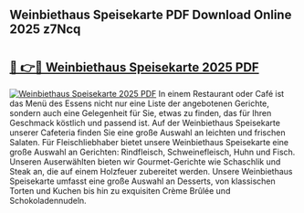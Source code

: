 ## Weinbiethaus Speisekarte PDF Download Online 2025 z7Ncq

# <h2><a href="http://gcah7a.nevu.top/?p=Weinbiethaus+Speisekarte">🔗 👉🔴 Weinbiethaus Speisekarte 2025 PDF</a></h2>

[![Weinbiethaus Speisekarte 2025 PDF](https://i.imgur.com/dBaPXMq.png)](http://gcah7a.nevu.top/?p=Weinbiethaus+Speisekarte)
In einem Restaurant oder Café ist das Menü des Essens nicht nur eine Liste der angebotenen Gerichte, sondern auch eine Gelegenheit für Sie, etwas zu finden, das für Ihren Geschmack köstlich und passend ist. Auf der Weinbiethaus Speisekarte unserer Cafeteria finden Sie eine große Auswahl an leichten und frischen Salaten. Für Fleischliebhaber bietet unsere Weinbiethaus Speisekarte eine große Auswahl an Gerichten: Rindfleisch, Schweinefleisch, Huhn und Fisch. Unseren Auserwählten bieten wir Gourmet-Gerichte wie Schaschlik und Steak an, die auf einem Holzfeuer zubereitet werden. Unsere Weinbiethaus Speisekarte umfasst eine große Auswahl an Desserts, von klassischen Torten und Kuchen bis hin zu exquisiten Crème Brûlée und Schokoladennudeln.

